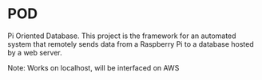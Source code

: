 # POD
Pi Oriented Database. This project is the framework for an automated system that remotely sends data from a Raspberry Pi to a database hosted by a web server.

Note: Works on localhost, will be interfaced on AWS 
